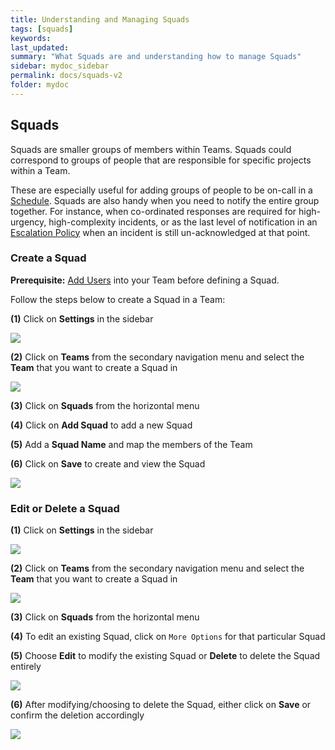 ```yaml
---
title: Understanding and Managing Squads
tags: [squads]
keywords: 
last_updated: 
summary: "What Squads are and understanding how to manage Squads"
sidebar: mydoc_sidebar
permalink: docs/squads-v2
folder: mydoc
---
```


## Squads

Squads are smaller groups of members within Teams. Squads could correspond to groups of people that are responsible for specific projects within a Team.

These are especially useful for adding groups of people to be on-call in a [Schedule](https://support.squadcast.com/docs/schedules). Squads are also handy when you need to notify the entire group together. For instance, when co-ordinated responses are required for high-urgency, high-complexity incidents, or as the last level of notification in an [Escalation Policy](https://support.squadcast.com/docs/escalation-policies) when an incident is still un-acknowledged at that point.

### Create a Squad

**Prerequisite:**
[Add Users](add-users) into your Team before defining a Squad.

Follow the steps below to create a Squad in a Team:

**(1)** Click on **Settings** in the sidebar

![](images/add_and_delete_users_1.png)

**(2)** Click on **Teams** from the secondary navigation menu and select the **Team** that you want to create a Squad in

![](images/add_and_delete_teams_1.png)

**(3)** Click on **Squads** from the horizontal menu

**(4)** Click on **Add Squad** to add a new Squad

**(5)** Add a **Squad Name** and map the members of the Team

**(6)** Click on **Save** to create and view the Squad

![](images/squads_1.png)

### Edit or Delete a Squad

**(1)** Click on **Settings** in the sidebar

![](images/add_and_delete_users_1.png)

**(2)** Click on **Teams** from the secondary navigation menu and select the **Team** that you want to create a Squad in

![](images/add_and_delete_teams_1.png)

**(3)** Click on **Squads** from the horizontal menu

**(4)** To edit an existing Squad, click on `More Options` for that particular Squad

**(5)** Choose **Edit** to modify the existing Squad or **Delete** to delete the Squad entirely

![](images/squads_3.png)

**(6)** After modifying/choosing to delete the Squad, either click on **Save** or confirm the deletion accordingly

![](images/squads_2.png)